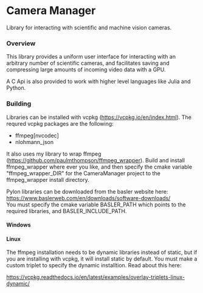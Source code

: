 # Camera Manager

Library for interacting with scientific and machine vision cameras. 

### Overview

This library provides a uniform user interface for interacting with an arbitrary number of scientific cameras, and facilitates saving and compressing large amounts of incoming video data with a GPU. 
  
A C Api is also provided to work with higher level languages like Julia and Python.  
  
### Building
  
Libraries can be installed with vcpkg (https://vcpkg.io/en/index.html). The requred vcpkg packages are the following:

* ffmpeg[nvcodec]
* nlohmann_json
  
It also uses my library to wrap ffmpeg (https://github.com/paulmthompson/ffmpeg_wrapper).  Build and install ffmpeg_wrapper where ever you like, and then specify the cmake variable "ffmpeg_wrapper_DIR" for the CameraManager project to the ffmpeg_wrapper install directory.

Pylon libraries can be downloaded from the basler website here:  
https://www.baslerweb.com/en/downloads/software-downloads/  
You must specify the cmake variable BASLER_PATH which points to the required libraries, and BASLER_INCLUDE_PATH.
  
#### Windows

#### Linux

The ffmpeg installation needs to be dynamic libraries instead of static, but if you are installing with vcpkg, it will install static by default. You must make a custom triplet to specify the dynamic installtion. Read about this here: 
  
https://vcpkg.readthedocs.io/en/latest/examples/overlay-triplets-linux-dynamic/
